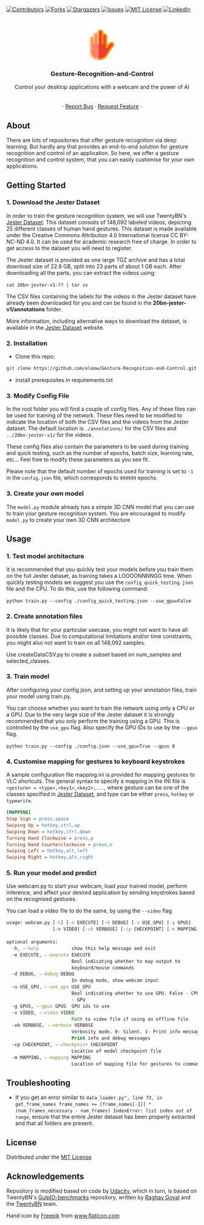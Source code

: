 [![Contributors][contributors-shield]][contributors-url]
[![Forks][forks-shield]][forks-url]
[![Stargazers][stars-shield]][stars-url]
[![Issues][issues-shield]][issues-url]
[![MIT License][license-shield]][license-url]
[![LinkedIn][linkedin-shield]][linkedin-url]


<!-- PROJECT LOGO -->
<br />
<p align="center">
  <a href="https://github.com/eleow/Gesture-Recognition-and-Control">
    <img src="misc/logo.png" alt="Logo" width="80" height="80">
  </a>

  <h3 align="center">Gesture-Recognition-and-Control</h3>

  <p align="center">
    Control your desktop applications with a webcam and the power of AI
    <br />
    <br />
    <br />
    ·
    <a href="https://github.com/eleow/Gesture-Recognition-and-Control/issues">Report Bug</a>
    ·
    <a href="https://github.com/eleow/Gesture-Recognition-and-Control/issues">Request Feature</a>
    ·
  </p>
</p>



## About

There are lots of repositories that offer gesture recognition via deep learning. But hardly any that provides an end-to-end solution for gesture recognition and control of an application. So here, we offer a gesture recognition and control system, that you can easily customise for your own applications.

## Getting Started

### 1. Download the Jester Dataset

In order to train the gesture recognition system, we will use TwentyBN's [Jester Dataset](https://www.twentybn.com/datasets/jester). This dataset consists of 148,092 labeled videos, depicting 25 different classes of human hand gestures. This dataset is made available under the Creative Commons Attribution 4.0 International license CC BY-NC-ND 4.0. It can be used for academic research free of charge. In order to get access to the dataset you will need to register.

The Jester dataset is provided as one large TGZ archive and has a total download size of 22.8 GB, split into 23 parts of about 1 GB each. After downloading all the parts, you can extract the videos using:

`cat 20bn-jester-v1-?? | tar zx`

The CSV files containing the labels for the videos in the Jester dataset have already been downloaded for you and can be found in the **20bn-jester-v1/annotations** folder.

More information, including alternative ways to download the dataset, is available in the [Jester Dataset](https://www.twentybn.com/datasets/jester) website. 


### 2. Installation
- Clone this repo:

```sh
git clone https://github.com/eleow/Gesture-Recognition-and-Control.git
```
- Install prerequisites in requirements.txt

### 3. Modify Config File

In the root folder you will find a couple of config files. Any of these files can be used for training of the network. These files need to be modified to indicate the location of both the CSV files and the videos from the Jester dataset. The default location is `./annotations/` for the CSV files and `../20bn-jester-v1/` for the videos.

These config files also contain the parameters to be used during training and quick testing, such as the number of epochs, batch size, learning rate, etc... Feel free to modify these parameters as you see fit.

Please note that the default number of epochs used for training is set to `-1` in the `config.json` file, which corresponds to `999999` epochs. 

### 3. Create your own model
The `model.py` module already has a simple 3D CNN model that you can use to train your gesture recognition system. You are encouraged to modify `model.py` to create your own 3D CNN architecture

## Usage

### 1. Test model architecture

It is recommended that you quickly test your models before you train them on the full Jester dataset, as training takes a LOOOONNNNGG time. When quickly testing models we suggest you use the `config_quick_testing.json` file and the CPU. To do this, use the following command:
 
`python train.py --config ./config_quick_testing.json --use_gpu=False`

### 2. Create annotation files

It is likely that for your particular usecase, you might not want to have all possible classes. Due to computational limitations and/or time constraints, you might also not want to train on all 148,092 samples.

Use createDataCSV.py to create a subset based on num_samples and selected_classes.

### 3. Train model

After configuring your config.json, and setting up your annotation files, train your model using train.py.

You can choose whether you want to train the network using only a CPU or a GPU. Due to the very large size of the Jester dataset it is strongly recommended that you only perform the training using a GPU. This is controlled by the `use_gpu` flag. Also specify the GPU IDs to use by the `--gpus` flag.

`python train.py --config ./config.json --use_gpu=True --gpus 0`

### 4. Customise mapping for gestures to keyboard keystrokes

A sample configuration file mapping.ini is provided for mapping gestures to VLC shortcuts. The general syntax to specify a mapping in the INI file is `<gesture> = <type>,<key1>,<key2>,...`, where gesture can be one of the classes specified in [Jester Dataset](https://www.twentybn.com/datasets/jester), and type can be either `press`, `hotkey` or `typewrite`.

```ini
[MAPPING]
Stop Sign = press,space
Swiping Up = hotkey,ctrl,up
Swiping Down = hotkey,ctrl,down
Turning Hand Clockwise = press,p
Turning Hand Counterclockwise = press,n
Swiping Left = hotkey,alt,left
Swiping Right = hotkey,alt,right
```


### 5. Run your model and predict

Use webcam.py to start your webcam, load your trained model, perform inference, and affect your desired application by sending keystrokes based on the recognised gestures.

You can load a video file to do the same, by using the `--video` flag

```cmd
usage: webcam.py [-h] [-e EXECUTE] [-d DEBUG] [-u USE_GPU] [-g GPUS]
                 [-v VIDEO] [-vb VERBOSE] [-cp CHECKPOINT] [-m MAPPING]

optional arguments:
  -h, --help            show this help message and exit
  -e EXECUTE, --execute EXECUTE
                        Bool indicating whether to map output to
                        keyboard/mouse commands
  -d DEBUG, --debug DEBUG
                        In debug mode, show webcam input
  -u USE_GPU, --use_gpu USE_GPU
                        Bool indicating whether to use GPU. False - CPU, True
                        - GPU
  -g GPUS, --gpus GPUS  GPU ids to use
  -v VIDEO, --video VIDEO
                        Path to video file if using an offline file
  -vb VERBOSE, --verbose VERBOSE
                        Verbosity mode. 0- Silent. 1- Print info messages. 2-
                        Print info and debug messages
  -cp CHECKPOINT, --checkpoint CHECKPOINT
                        Location of model checkpoint file
  -m MAPPING, --mapping MAPPING
                        Location of mapping file for gestures to commands


```

## Troubleshooting

- If you get an error similar to `data_loader.py", line 73, in get_frame_names
frame_names += [frame_names[-1]] * (num_frames_necessary - num_frames)
IndexError: list index out of range`, ensure that the entire Jester dataset has been properly extracted and that all folders are present.


## License
Distributed under the [MIT License](LICENSE)

## Acknowledgements
Repository is modified based on code by [Udacity](https://github.com/udacity/CVND---Gesture-Recognition), which in turn, is based on TwentyBN's [GulpIO-benchmarks](https://github.com/TwentyBN/GulpIO-benchmarks) repository, written by [Raghav Goyal](https://github.com/raghavgoyal14) and the [TwentyBN](https://20bn.com/) team.

<div>Hand icon by <a href="https://www.flaticon.com/authors/freepik" title="Freepik">Freepik</a> from <a href="https://www.flaticon.com/" title="Flaticon">www.flaticon.com</a></div>

<!-- MARKDOWN LINKS & IMAGES -->
<!-- https://www.markdownguide.org/basic-syntax/#reference-style-links -->
[contributors-shield]: https://img.shields.io/github/contributors/eleow/Gesture-Recognition-and-Control
[contributors-url]: https://github.com/eleow/Gesture-Recognition-and-Control/graphs/contributors
[forks-shield]: https://img.shields.io/github/forks/eleow/Gesture-Recognition-and-Control
[forks-url]: https://github.com/eleow/Gesture-Recognition-and-Control/network/members
[stars-shield]: https://img.shields.io/github/stars/eleow/Gesture-Recognition-and-Control
[stars-url]: https://github.com/eleow/Gesture-Recognition-and-Control/stargazers
[issues-shield]: https://img.shields.io/github/issues/eleow/Gesture-Recognition-and-Control
[issues-url]: https://github.com/eleow/Gesture-Recognition-and-Control/issues
[license-shield]: https://img.shields.io/github/license/eleow/Gesture-Recognition-and-Control
[license-url]: https://github.com/eleow/Gesture-Recognition-and-Control/blob/master/LICENSE
[linkedin-shield]: https://img.shields.io/badge/-LinkedIn-black.svg?style=flat-square&logo=linkedin&colorB=555
[linkedin-url]: https://linkedin.com/in/edmundleow
[product-screenshot]: images/screenshot.png


